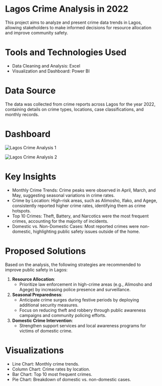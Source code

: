# Lagos Crime Analysis in 2022 
This project aims to analyze and present crime data trends in Lagos, allowing stakeholders to make informed decisions for resource allocation and improve community safety.
# Tools and Technologies Used
- Data Cleaning and Analysis: Excel
- Visualization and Dashboard: Power BI
# Data Source
The data was collected from crime reports across Lagos for the year 2022, containing details on crime types, locations, case classifications, and monthly records.
# Dashboard
![Lagos Crime Analysis 1](https://github.com/user-attachments/assets/eb2834d5-4dc2-45a2-bcb4-629c0ee37d72) 

![Lagos Crime Analysis 2](https://github.com/user-attachments/assets/bf20ebf3-086a-4061-a58f-01a4d9bd05ed)
# Key Insights
- Monthly Crime Trends: Crime peaks were observed in April, March, and May, suggesting seasonal variations in crime rates.
- Crime by Location: High-risk areas, such as Alimosho, Ifako, and Agege, consistently reported higher crime rates, identifying them as crime hotspots.
- Top 10 Crimes: Theft, Battery, and Narcotics were the most frequent crimes, accounting for the majority of incidents.
- Domestic vs. Non-Domestic Cases: Most reported crimes were non-domestic, highlighting public safety issues outside of the home.

# Proposed Solutions
Based on the analysis, the following strategies are recommended to improve public safety in Lagos:
1. **Resource Allocation**:
    - Prioritize law enforcement in high-crime areas (e.g., Alimosho and Agege) by increasing police presence and surveillance.
2. **Seasonal Preparedness**:
    - Anticipate crime surges during festive periods by deploying additional security measures.
    - Focus on reducing theft and robbery through public awareness campaigns and community policing efforts.
3. **Domestic Crime Intervention**:
    - Strengthen support services and local awareness programs for victims of domestic crime.
# Visualizations
- Line Chart: Monthly crime trends.
- Column Chart: Crime rates by location.
- Bar Chart: Top 10 most frequent crimes.
- Pie Chart: Breakdown of domestic vs. non-domestic cases.

